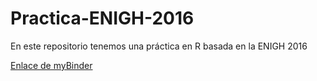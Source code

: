 # Practica-ENIGH-2016
En este repositorio tenemos una práctica en R basada en la ENIGH 2016

[Enlace de myBinder](https://mybinder.org/v2/gh/FerminAcosta/Practica-ENIGH-2016.git/master)
